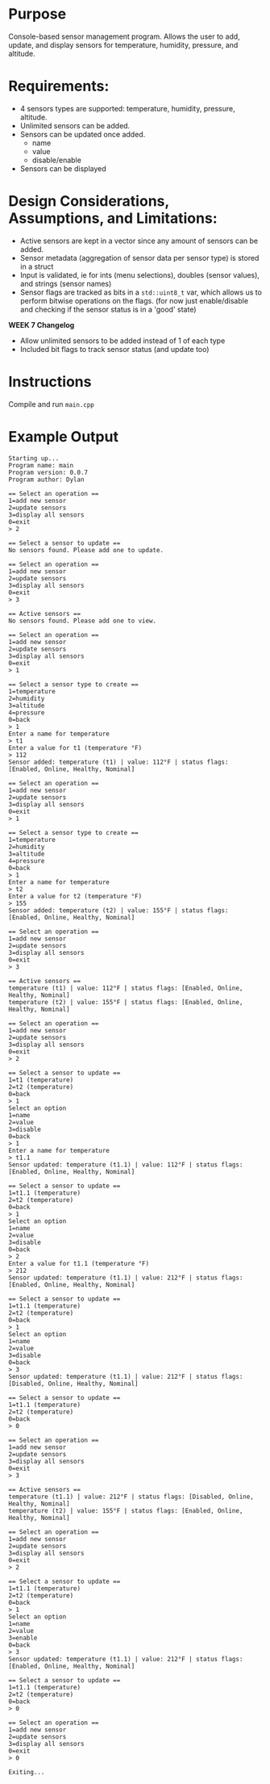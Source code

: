 # Purpose

Console-based sensor management program. Allows the user to add, update, and display sensors for temperature, humidity,
pressure, and altitude.

# Requirements:

- 4 sensors types are supported: temperature, humidity, pressure, altitude.
- Unlimited sensors can be added.
- Sensors can be updated once added.
    - name
    - value
    - disable/enable
- Sensors can be displayed

# Design Considerations, Assumptions, and Limitations:

- Active sensors are kept in a vector since any amount of sensors can be added.
- Sensor metadata (aggregation of sensor data per sensor type) is stored in a struct
- Input is validated, ie for ints (menu selections), doubles (sensor values), and strings (sensor names)
- Sensor flags are tracked as bits in a `std::uint8_t` var, which allows us to perform bitwise operations on the
  flags. (for now just enable/disable and checking if the sensor status is in a 'good' state)

**WEEK 7 Changelog**
- Allow unlimited sensors to be added instead of 1 of each type
- Included bit flags to track sensor status (and update too)

# Instructions

Compile and run `main.cpp`

# Example Output

```
Starting up...
Program name: main
Program version: 0.0.7
Program author: Dylan

== Select an operation ==
1=add new sensor
2=update sensors
3=display all sensors
0=exit
> 2

== Select a sensor to update ==
No sensors found. Please add one to update.

== Select an operation ==
1=add new sensor
2=update sensors
3=display all sensors
0=exit
> 3

== Active sensors ==
No sensors found. Please add one to view.

== Select an operation ==
1=add new sensor
2=update sensors
3=display all sensors
0=exit
> 1

== Select a sensor type to create ==
1=temperature
2=humidity
3=altitude
4=pressure
0=back
> 1
Enter a name for temperature
> t1
Enter a value for t1 (temperature °F)
> 112
Sensor added: temperature (t1) | value: 112°F | status flags: [Enabled, Online, Healthy, Nominal]

== Select an operation ==
1=add new sensor
2=update sensors
3=display all sensors
0=exit
> 1

== Select a sensor type to create ==
1=temperature
2=humidity
3=altitude
4=pressure
0=back
> 1
Enter a name for temperature
> t2
Enter a value for t2 (temperature °F)
> 155
Sensor added: temperature (t2) | value: 155°F | status flags: [Enabled, Online, Healthy, Nominal]

== Select an operation ==
1=add new sensor
2=update sensors
3=display all sensors
0=exit
> 3

== Active sensors ==
temperature (t1) | value: 112°F | status flags: [Enabled, Online, Healthy, Nominal]
temperature (t2) | value: 155°F | status flags: [Enabled, Online, Healthy, Nominal]

== Select an operation ==
1=add new sensor
2=update sensors
3=display all sensors
0=exit
> 2

== Select a sensor to update ==
1=t1 (temperature)
2=t2 (temperature)
0=back
> 1
Select an option
1=name
2=value
3=disable
0=back
> 1
Enter a name for temperature
> t1.1
Sensor updated: temperature (t1.1) | value: 112°F | status flags: [Enabled, Online, Healthy, Nominal]

== Select a sensor to update ==
1=t1.1 (temperature)
2=t2 (temperature)
0=back
> 1
Select an option
1=name
2=value
3=disable
0=back
> 2
Enter a value for t1.1 (temperature °F)
> 212
Sensor updated: temperature (t1.1) | value: 212°F | status flags: [Enabled, Online, Healthy, Nominal]

== Select a sensor to update ==
1=t1.1 (temperature)
2=t2 (temperature)
0=back
> 1
Select an option
1=name
2=value
3=disable
0=back
> 3
Sensor updated: temperature (t1.1) | value: 212°F | status flags: [Disabled, Online, Healthy, Nominal]

== Select a sensor to update ==
1=t1.1 (temperature)
2=t2 (temperature)
0=back
> 0

== Select an operation ==
1=add new sensor
2=update sensors
3=display all sensors
0=exit
> 3

== Active sensors ==
temperature (t1.1) | value: 212°F | status flags: [Disabled, Online, Healthy, Nominal]
temperature (t2) | value: 155°F | status flags: [Enabled, Online, Healthy, Nominal]

== Select an operation ==
1=add new sensor
2=update sensors
3=display all sensors
0=exit
> 2

== Select a sensor to update ==
1=t1.1 (temperature)
2=t2 (temperature)
0=back
> 1
Select an option
1=name
2=value
3=enable
0=back
> 3
Sensor updated: temperature (t1.1) | value: 212°F | status flags: [Enabled, Online, Healthy, Nominal]

== Select a sensor to update ==
1=t1.1 (temperature)
2=t2 (temperature)
0=back
> 0

== Select an operation ==
1=add new sensor
2=update sensors
3=display all sensors
0=exit
> 0

Exiting...
```